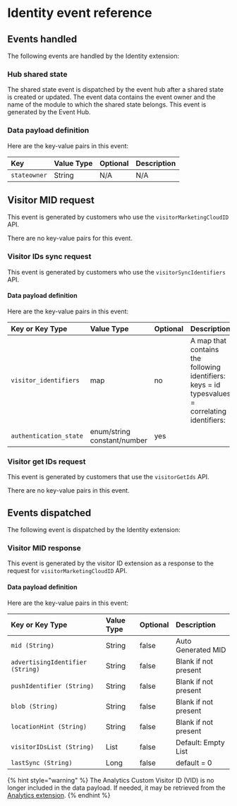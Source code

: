 # Identity event reference

## Events handled

The following events are handled by the Identity extension:

### Hub shared state

The shared state event is dispatched by the event hub after a shared state is created or updated. The event data contains the event owner and the name of the module to which the shared state belongs. This event is generated by the Event Hub.

### Data payload definition   <a id="data-payload-definition"></a>

Here are the key-value pairs in this event:

| **Key** | **Value Type** | **Optional** | **Description** |
| :--- | :--- | :--- | :--- |
| `stateowner` | String | N/A | N/A |

## Visitor MID request   <a id="visitor-mid-request"></a>

This event is generated by customers who use the `visitorMarketingCloudID` API.

There are no key-value pairs for this event.

### Visitor IDs sync request

This event is generated by customers who use the `visitorSyncIdentifiers` API.

#### Data payload definition

Here are the key-value pairs in this event:

| **Key or Key Type** | **Value Type** | **Optional** | **Description** |
| :--- | :--- | :--- | :--- |
| `visitor_identifiers` | map | no | A map that contains the following identifiers: keys = id typesvalues = correlating identifiers: |
| `authentication_state` | enum/string constant/number | yes | ​ |

### Visitor get IDs request

This event is generated by customers that use the `visitorGetIds` API.

There are no key-value pairs in this event.

## Events dispatched

The following event is dispatched by the Identity extension:

### Visitor MID response

This event is generated by the visitor ID extension as a response to the request for `visitorMarketingCloudID` API.

#### Data payload definition

Here are the key-value pairs in this event:

| **Key or Key Type** | **Value Type** | **Optional** | **Description** |
| :--- | :--- | :--- | :--- |
| `mid (String)` | String | false | Auto Generated MID |
| `advertisingIdentifier (String)` | String | false | Blank if not present |
| `pushIdentifier (String)` | String | false | Blank if not present |
| `blob (String)` | String | false | Blank if not present |
| `locationHint (String)` | String | false | Blank if not present |
| `visitorIDsList (String)` | List | false | Default: Empty List |
| `lastSync (String)` | Long | false | default = 0 |

{% hint style="warning" %}
The Analytics Custom Visitor ID \(VID\) is no longer included in the data payload. If needed, it may be retrieved from the [Analytics extension](https://github.com/Adobe-Marketing-Cloud/aep-sdks-documentation/tree/174e9069bc1d3a521b59d52a066e9a7730f60ff5/using-mobile-extensions/adobe-analytics/analytics-api-reference/README.md#get-the-custom-visitor-identifier).
{% endhint %}

